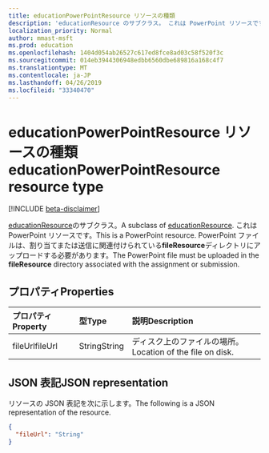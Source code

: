 ```yaml
---
title: educationPowerPointResource リソースの種類
description: 'educationResource のサブクラス。 これは PowerPoint リソースです。 PowerPoint ファイルは、に関連付けられた**fileResource**ディレクトリにアップロードする必要があります。 '
localization_priority: Normal
author: mmast-msft
ms.prod: education
ms.openlocfilehash: 1404d054ab26527c617ed8fce8ad03c58f520f3c
ms.sourcegitcommit: 014eb3944306948edbb6560dbe689816a168c4f7
ms.translationtype: MT
ms.contentlocale: ja-JP
ms.lasthandoff: 04/26/2019
ms.locfileid: "33340470"
---
```

# <a name="educationpowerpointresource-resource-type"></a><span data-ttu-id="429ac-105">educationPowerPointResource リソースの種類</span><span class="sxs-lookup"><span data-stu-id="429ac-105">educationPowerPointResource resource type</span></span>

[!INCLUDE [beta-disclaimer](../../includes/beta-disclaimer.md)]

<span data-ttu-id="429ac-106">[educationResource](educationresource.md)のサブクラス。</span><span class="sxs-lookup"><span data-stu-id="429ac-106">A subclass of [educationResource](educationresource.md).</span></span> <span data-ttu-id="429ac-107">これは PowerPoint リソースです。</span><span class="sxs-lookup"><span data-stu-id="429ac-107">This is a PowerPoint resource.</span></span> <span data-ttu-id="429ac-108">PowerPoint ファイルは、割り当てまたは送信に関連付けられている**fileResource**ディレクトリにアップロードする必要があります。</span><span class="sxs-lookup"><span data-stu-id="429ac-108">The PowerPoint file must be uploaded in the **fileResource** directory associated with the assignment or submission.</span></span>


## <a name="properties"></a><span data-ttu-id="429ac-109">プロパティ</span><span class="sxs-lookup"><span data-stu-id="429ac-109">Properties</span></span>
| <span data-ttu-id="429ac-110">プロパティ</span><span class="sxs-lookup"><span data-stu-id="429ac-110">Property</span></span>     | <span data-ttu-id="429ac-111">型</span><span class="sxs-lookup"><span data-stu-id="429ac-111">Type</span></span>   |<span data-ttu-id="429ac-112">説明</span><span class="sxs-lookup"><span data-stu-id="429ac-112">Description</span></span>|
|:---------------|:--------|:----------|
|<span data-ttu-id="429ac-113">fileUrl</span><span class="sxs-lookup"><span data-stu-id="429ac-113">fileUrl</span></span>|<span data-ttu-id="429ac-114">String</span><span class="sxs-lookup"><span data-stu-id="429ac-114">String</span></span>|<span data-ttu-id="429ac-115">ディスク上のファイルの場所。</span><span class="sxs-lookup"><span data-stu-id="429ac-115">Location of the file on disk.</span></span>|

## <a name="json-representation"></a><span data-ttu-id="429ac-116">JSON 表記</span><span class="sxs-lookup"><span data-stu-id="429ac-116">JSON representation</span></span>

<span data-ttu-id="429ac-117">リソースの JSON 表記を次に示します。</span><span class="sxs-lookup"><span data-stu-id="429ac-117">The following is a JSON representation of the resource.</span></span>

<!-- {
  "blockType": "resource",
  "optionalProperties": [

  ],
  "@odata.type": "microsoft.graph.educationPowerPointResource"
}-->

```json
{
  "fileUrl": "String"
}

```

<!-- uuid: 8fcb5dbc-d5aa-4681-8e31-b001d5168d79
2015-10-25 14:57:30 UTC -->
<!--
{
  "type": "#page.annotation",
  "description": "educationPowerPointResource resource",
  "keywords": "",
  "section": "documentation",
  "tocPath": "",
  "suppressions": []
}
-->
